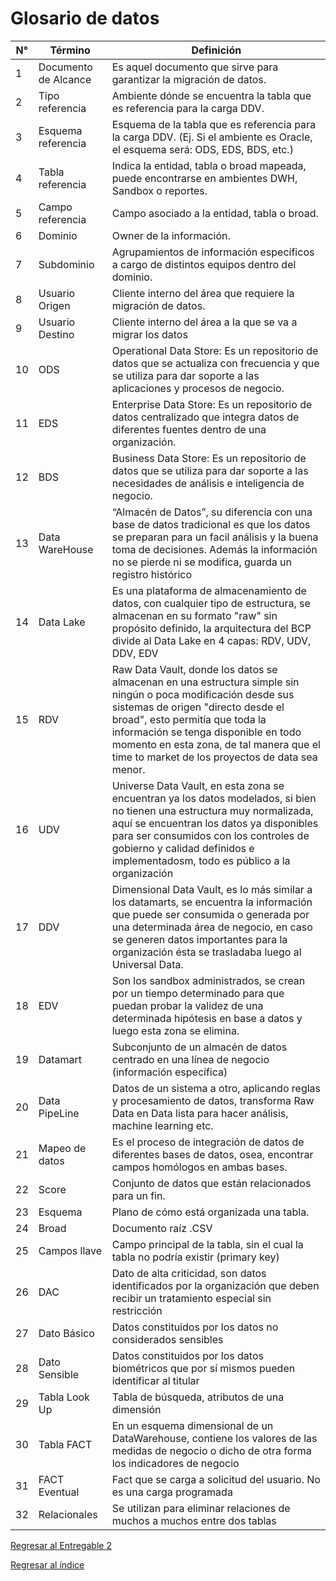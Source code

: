 # Glosario de datos

| N° |     Término     |      Definición     |
|----|---------------- | ------------------- |  
| 1 | Documento de Alcance | Es aquel documento que sirve para garantizar la migración de datos. |         
| 2  |Tipo referencia  | Ambiente dónde se encuentra la tabla que es referencia para la carga DDV. |
| 3  |Esquema referencia | Esquema de la tabla que es referencia para la carga DDV. (Ej. Si el ambiente es Oracle, el esquema será: ODS, EDS, BDS, etc.) |
| 4  |Tabla referencia | Indica la entidad, tabla o broad mapeada, puede encontrarse en ambientes DWH, Sandbox o reportes. |
| 5  |Campo referencia | Campo asociado a la entidad, tabla o broad. |
| 6  |Dominio | Owner de la información. |
| 7  |Subdominio | Agrupamientos de información específicos a cargo de distintos equipos dentro del dominio. |
| 8  |Usuario Origen | Cliente interno del área que requiere la migración de datos. |
| 9  |Usuario Destino | Cliente interno del área a la que se va a migrar los datos |
| 10 | ODS | Operational Data Store: Es un repositorio de datos que se actualiza con frecuencia y que se utiliza para dar soporte a las aplicaciones y procesos de negocio. |
| 11 | EDS | Enterprise Data Store: Es un repositorio de datos centralizado que integra datos de diferentes fuentes dentro de una organización. |
| 12 | BDS | Business Data Store: Es un repositorio de datos que se utiliza para dar soporte a las necesidades de análisis e inteligencia de negocio.|
| 13  | Data WareHouse | “Almacén de Datos”,  su diferencia con una base de datos tradicional es que los datos se preparan para un facil análisis y la buena toma de decisiones. Además la información no se pierde ni se modifica, guarda un registro histórico|
| 14 |Data Lake| Es una plataforma de almacenamiento de datos, con cualquier tipo de estructura, se almacenan en su formato "raw" sin propósito definido, la arquitectura del BCP divide al Data Lake en 4 capas: RDV, UDV, DDV, EDV |
| 15 | RDV |Raw Data Vault, donde los datos se almacenan en una estructura simple sin ningún o poca modificación desde sus sistemas de origen "directo desde el broad", esto permitía que toda la información se tenga disponible en todo momento en esta zona, de tal manera que el time to market de los proyectos de data sea menor.|
| 16 | UDV |Universe Data Vault, en esta zona se encuentran ya los datos modelados, si bien no tienen una estructura muy normalizada, aquí se encuentran los datos ya disponibles para ser consumidos con los controles de gobierno y calidad definidos e implementadosm, todo es público a la organización
| 17 | DDV |Dimensional Data Vault, es lo más similar a los datamarts, se encuentra la información que puede ser consumida o generada por una determinada área de negocio, en caso se generen datos importantes para la organización ésta se trasladaba luego al Universal Data.
| 18 | EDV |Son los sandbox administrados, se crean por un tiempo determinado para que puedan probar la validez de una determinada hipótesis en base a datos y luego esta zona se elimina.
| 19 | Datamart |Subconjunto de un almacén de datos centrado en una línea de negocio (información específica)
| 20 | Data PipeLine | Datos de un sistema a otro, aplicando reglas y procesamiento de datos, transforma Raw Data en Data lista para hacer análisis, machine learning etc.
| 21 | Mapeo de datos| Es el proceso de integración de datos de diferentes bases de datos, osea, encontrar campos homólogos en ambas bases.
| 22 | Score | Conjunto de datos que están relacionados para un fin.
| 23 | Esquema | Plano de cómo está organizada una tabla.
| 24 | Broad | Documento raíz .CSV
| 25 | Campos llave | Campo principal de la tabla, sin el cual la tabla no podría existir (primary key)
| 26 | DAC | Dato de alta criticidad, son datos identificados por la organización que deben recibir un tratamiento especial sin restricción
| 27 | Dato Básico | Datos constituidos por los datos no considerados sensibles
| 28 | Dato Sensible | Datos constituidos por los datos biométricos que por sí mismos pueden identificar al titular
| 29 | Tabla Look Up | Tabla de búsqueda, atributos de una dimensión
| 30 | Tabla FACT | En un esquema dimensional de un DataWarehouse, contiene los valores de las medidas de negocio o dicho de otra forma los indicadores de negocio
| 31 | FACT Eventual | Fact que se carga a solicitud del usuario. No es una carga programada
| 32 | Relacionales | Se utilizan para eliminar relaciones de muchos a muchos entre dos tablas


[Regresar al Entregable 2](../entregable2.md)

[Regresar al índice](../../README.md)